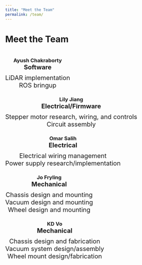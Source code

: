 ```yaml
---
title: "Meet the Team"
permalink: /team/
---
```


# Meet the Team

<div>
	<div style="display: inline-block; text-align: center;">
		<h3 style="margin-bottom: 0;">Ayush Chakraborty</h3>
		<p style="margin-top: 0; margin-bottom: 10px; font-size: 20px; font-weight: bold;">Software</p>
		<p style="margin-top: 0; margin-bottom: 0; font-size: 20px;">LiDAR implementation</p>
		<p style="margin-top: 0; margin-bottom: 0; font-size: 20px;">ROS bringup</p>
	</div>
	<div style="display: inline-block; text-align: center;">
		<h3 style="margin-bottom: 0;">Lily Jiang</h3>
		<p style="margin-top: 0; margin-bottom: 10px; font-size: 20px; font-weight: bold;">Electrical/Firmware</p>
		<p style="margin-top: 0; margin-bottom: 0; font-size: 20px;">Stepper motor research, wiring, and controls</p>
		<p style="margin-top: 0; margin-bottom: 0; font-size: 20px;">Circuit assembly</p>
	</div>
	<div style="display: inline-block; text-align: center;">
		<h3 style="margin-bottom: 0;">Omar Salih</h3>
		<p style="margin-top: 0; margin-bottom: 10px; font-size: 20px; font-weight: bold;">Electrical</p>
		<p style="margin-top: 0; margin-bottom: 0; font-size: 20px;">Electrical wiring management</p>
		<p style="margin-top: 0; margin-bottom: 0; font-size: 20px;">Power supply research/implementation</p>
	</div>
</div>

<div>
	<div style="display: inline-block; text-align: center;">
		<h3 style="margin-bottom: 0;">Jo Fryling</h3>
		<p style="margin-top: 0; margin-bottom: 10px; font-size: 20px; font-weight: bold;">Mechanical</p>
		<p style="margin-top: 0; margin-bottom: 0; font-size: 20px;">Chassis design and mounting</p>
		<p style="margin-top: 0; margin-bottom: 0; font-size: 20px;">Vacuum design and mounting</p>
		<p style="margin-top: 0; margin-bottom: 0; font-size: 20px;">Wheel design and mounting</p>
	</div>
	<div style="display: inline-block; text-align: center;">
		<h3 style="margin-bottom: 0;">KD Vo</h3>
		<p style="margin-top: 0; margin-bottom: 10px; font-size: 20px; font-weight: bold;">Mechanical</p>
		<p style="margin-top: 0; margin-bottom: 0; font-size: 20px;">Chassis design and fabrication</p>
		<p style="margin-top: 0; margin-bottom: 0; font-size: 20px;">Vacuum system design/assembly</p>
		<p style="margin-top: 0; margin-bottom: 0; font-size: 20px;">Wheel mount design/fabrication</p>
	</div>
</div>


